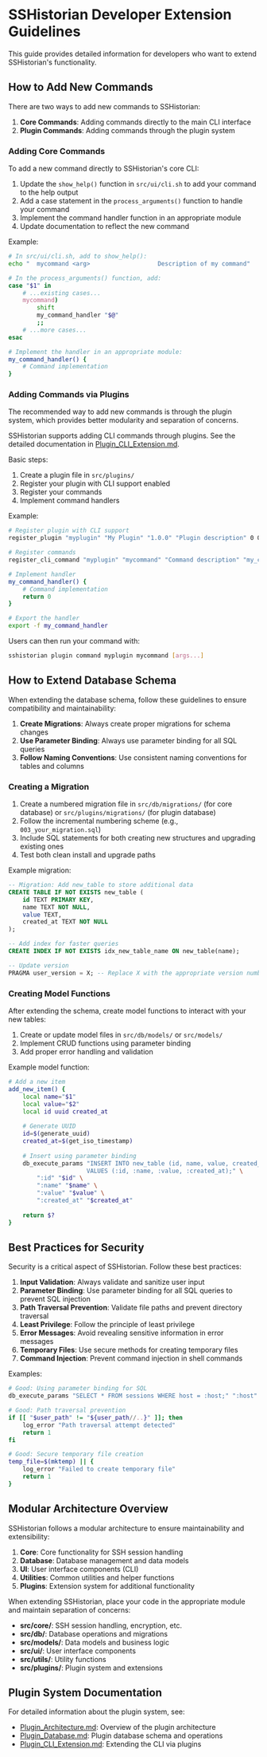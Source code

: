 # SSHistorian Developer Extension Guidelines

This guide provides detailed information for developers who want to extend SSHistorian's functionality.

## How to Add New Commands

There are two ways to add new commands to SSHistorian:

1. **Core Commands**: Adding commands directly to the main CLI interface
2. **Plugin Commands**: Adding commands through the plugin system

### Adding Core Commands

To add a new command directly to SSHistorian's core CLI:

1. Update the `show_help()` function in `src/ui/cli.sh` to add your command to the help output
2. Add a case statement in the `process_arguments()` function to handle your command
3. Implement the command handler function in an appropriate module
4. Update documentation to reflect the new command

Example:

```bash
# In src/ui/cli.sh, add to show_help():
echo "  mycommand <arg>                   Description of my command"

# In the process_arguments() function, add:
case "$1" in
    # ...existing cases...
    mycommand)
        shift
        my_command_handler "$@"
        ;;
    # ...more cases...
esac

# Implement the handler in an appropriate module:
my_command_handler() {
    # Command implementation
}
```

### Adding Commands via Plugins

The recommended way to add new commands is through the plugin system, which provides better modularity and separation of concerns.

SSHistorian supports adding CLI commands through plugins. See the detailed documentation in [Plugin_CLI_Extension.md](Plugin_CLI_Extension.md).

Basic steps:

1. Create a plugin file in `src/plugins/`
2. Register your plugin with CLI support enabled
3. Register your commands
4. Implement command handlers

Example:

```bash
# Register plugin with CLI support
register_plugin "myplugin" "My Plugin" "1.0.0" "Plugin description" 0 0 1

# Register commands
register_cli_command "myplugin" "mycommand" "Command description" "my_command_handler"

# Implement handler
my_command_handler() {
    # Command implementation
    return 0
}

# Export the handler
export -f my_command_handler
```

Users can then run your command with:

```bash
sshistorian plugin command myplugin mycommand [args...]
```

## How to Extend Database Schema

When extending the database schema, follow these guidelines to ensure compatibility and maintainability:

1. **Create Migrations**: Always create proper migrations for schema changes
2. **Use Parameter Binding**: Always use parameter binding for all SQL queries
3. **Follow Naming Conventions**: Use consistent naming conventions for tables and columns

### Creating a Migration

1. Create a numbered migration file in `src/db/migrations/` (for core database) or `src/plugins/migrations/` (for plugin database)
2. Follow the incremental numbering scheme (e.g., `003_your_migration.sql`)
3. Include SQL statements for both creating new structures and upgrading existing ones
4. Test both clean install and upgrade paths

Example migration:

```sql
-- Migration: Add new_table to store additional data
CREATE TABLE IF NOT EXISTS new_table (
    id TEXT PRIMARY KEY,
    name TEXT NOT NULL,
    value TEXT,
    created_at TEXT NOT NULL
);

-- Add index for faster queries
CREATE INDEX IF NOT EXISTS idx_new_table_name ON new_table(name);

-- Update version
PRAGMA user_version = X; -- Replace X with the appropriate version number
```

### Creating Model Functions

After extending the schema, create model functions to interact with your new tables:

1. Create or update model files in `src/db/models/` or `src/models/`
2. Implement CRUD functions using parameter binding
3. Add proper error handling and validation

Example model function:

```bash
# Add a new item
add_new_item() {
    local name="$1"
    local value="$2"
    local id uuid created_at
    
    # Generate UUID
    id=$(generate_uuid)
    created_at=$(get_iso_timestamp)
    
    # Insert using parameter binding
    db_execute_params "INSERT INTO new_table (id, name, value, created_at) 
                      VALUES (:id, :name, :value, :created_at);" \
        ":id" "$id" \
        ":name" "$name" \
        ":value" "$value" \
        ":created_at" "$created_at"
    
    return $?
}
```

## Best Practices for Security

Security is a critical aspect of SSHistorian. Follow these best practices:

1. **Input Validation**: Always validate and sanitize user input
2. **Parameter Binding**: Use parameter binding for all SQL queries to prevent SQL injection
3. **Path Traversal Prevention**: Validate file paths and prevent directory traversal
4. **Least Privilege**: Follow the principle of least privilege
5. **Error Messages**: Avoid revealing sensitive information in error messages
6. **Temporary Files**: Use secure methods for creating temporary files
7. **Command Injection**: Prevent command injection in shell commands

Examples:

```bash
# Good: Using parameter binding for SQL
db_execute_params "SELECT * FROM sessions WHERE host = :host;" ":host" "$user_input"

# Good: Path traversal prevention
if [[ "$user_path" != "${user_path//..}" ]]; then
    log_error "Path traversal attempt detected"
    return 1
fi

# Good: Secure temporary file creation
temp_file=$(mktemp) || {
    log_error "Failed to create temporary file"
    return 1
}
```

## Modular Architecture Overview

SSHistorian follows a modular architecture to ensure maintainability and extensibility:

1. **Core**: Core functionality for SSH session handling
2. **Database**: Database management and data models
3. **UI**: User interface components (CLI)
4. **Utilities**: Common utilities and helper functions
5. **Plugins**: Extension system for additional functionality

When extending SSHistorian, place your code in the appropriate module and maintain separation of concerns:

- **src/core/**: SSH session handling, encryption, etc.
- **src/db/**: Database operations and migrations
- **src/models/**: Data models and business logic
- **src/ui/**: User interface components
- **src/utils/**: Utility functions
- **src/plugins/**: Plugin system and extensions

## Plugin System Documentation

For detailed information about the plugin system, see:

- [Plugin_Architecture.md](Plugin_Architecture.md): Overview of the plugin architecture
- [Plugin_Database.md](Plugin_Database.md): Plugin database schema and operations
- [Plugin_CLI_Extension.md](Plugin_CLI_Extension.md): Extending the CLI via plugins